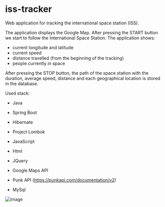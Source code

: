 # iss-tracker

Web application for tracking the international space station (ISS).

The application displays the Google Map. After pressing the START button we start to follow the International Space Station. The application shows: 
* current longitude and latitude
* current speed 
* distance travelled (from the beginning of the tracking)
* people currently in space

After pressing the STOP button, the path of the space station with the duration, average speed, distance and each geographical location is stored in the database.

Used stack:

* Java
* Spring Boot
* Hibernate
* Project Lombok

* JavaScript
* Html 
* JQuery

* Google Maps API
* Punk API (https://punkapi.com/documentation/v2)

* MySql


![image](https://user-images.githubusercontent.com/27889606/54493957-abdafc00-48d5-11e9-80f9-11aaa03c5b4c.png)
